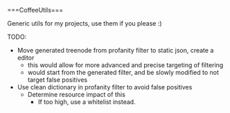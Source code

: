 ===CoffeeUtils===

Generic utils for my projects, use them if you please :)


TODO:
  - Move generated treenode from profanity filter to static json, create a editor
    - this would allow for more advanced and precise targeting of filtering
    - would start from the generated filter, and be slowly modified to not target false positives
  - Use clean dictionary in profanity filter to avoid false positives
    - Determine resource impact of this
      - If too high, use a whitelist instead. 